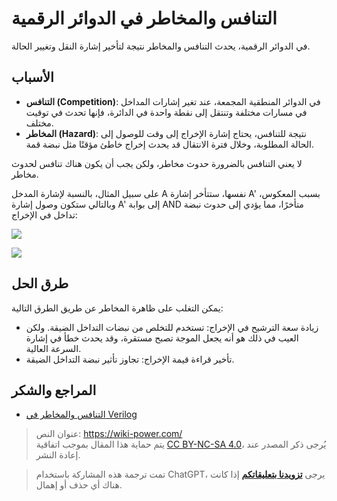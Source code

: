 # التنافس والمخاطر في الدوائر الرقمية

في الدوائر الرقمية، يحدث التنافس والمخاطر نتيجة لتأخير إشارة النقل وتغيير الحالة.

## الأسباب

- **التنافس (Competition)**: في الدوائر المنطقية المجمعة، عند تغير إشارات المداخل في مسارات مختلفة وتنتقل إلى نقطة واحدة في الدائرة، فإنها تحدث في توقيت مختلف.
- **المخاطر (Hazard)**: نتيجة للتنافس، يحتاج إشارة الإخراج إلى وقت للوصول إلى الحالة المطلوبة، وخلال فترة الانتقال قد يحدث إخراج خاطئ مؤقتًا مثل نبضة قمة.

لا يعني التنافس بالضرورة حدوث مخاطر، ولكن يجب أن يكون هناك تنافس لحدوث مخاطر.

على سبيل المثال، بالنسبة لإشارة المدخل A نفسها، ستتأخر إشارة A' بسبب المعكوس، وبالتالي ستكون وصول إشارة A' إلى بوابة AND متأخرًا، مما يؤدي إلى حدوث نبضة تداخل في الإخراج:

![](https://media.wiki-power.com/img/20220622163331.png)

![](https://media.wiki-power.com/img/20220622163337.png)

## طرق الحل

يمكن التغلب على ظاهرة المخاطر عن طريق الطرق التالية:

- زيادة سعة الترشيح في الإخراج: تستخدم للتخلص من نبضات التداخل الضيقة. ولكن العيب في ذلك هو أنه يجعل الموجة تصبح مستقرة، وقد يحدث خطأ في إشارة السرعة العالية.
- تأخير قراءة قيمة الإخراج: تجاوز تأثير نبضة التداخل الضيقة.

## المراجع والشكر

- [التنافس والمخاطر في Verilog](https://www.runoob.com/w3cnote/verilog-competition-hazard.html)

> عنوان النص: <https://wiki-power.com/>  
> يتم حماية هذا المقال بموجب اتفاقية [CC BY-NC-SA 4.0](https://creativecommons.org/licenses/by/4.0/deed.zh)، يُرجى ذكر المصدر عند إعادة النشر.

> تمت ترجمة هذه المشاركة باستخدام ChatGPT، يرجى [**تزويدنا بتعليقاتكم**](https://github.com/linyuxuanlin/Wiki_MkDocs/issues/new) إذا كانت هناك أي حذف أو إهمال.

